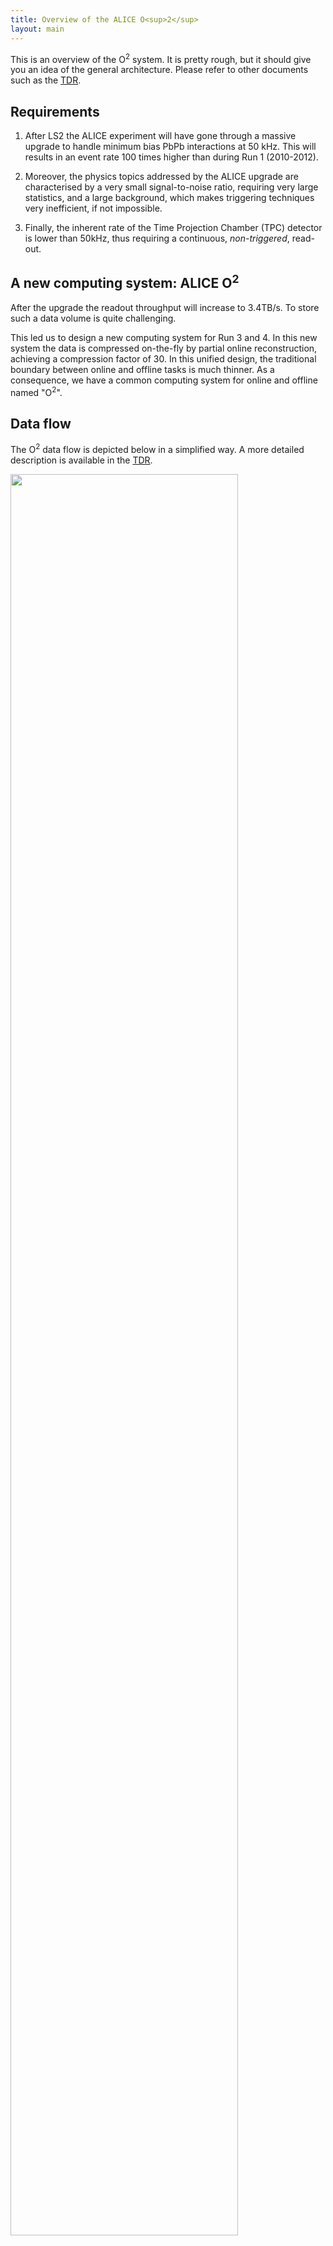```yaml
---
title: Overview of the ALICE O<sup>2</sup>
layout: main
---
```


This is an overview of the O<sup>2</sup> system. It is pretty rough, but it should give you an idea of the general architecture. Please refer to other documents such as the [TDR](https://cds.cern.ch/record/2011297).

## Requirements

1. After LS2 the ALICE experiment will have gone through a massive upgrade to handle minimum bias PbPb interactions at 50 kHz. This will results in an event rate 100 times higher than during Run 1 (2010-2012).

2. Moreover, the physics topics addressed by the ALICE upgrade are characterised by a very small signal-to-noise ratio, requiring very large statistics, and a large background, which makes triggering techniques very inefficient, if not impossible.

3. Finally, the inherent rate of  the Time Projection Chamber (TPC) detector is lower than 50kHz, thus requiring a continuous, _non-triggered_, read-out.

## A new computing system: ALICE O<sup>2</sup>

After the upgrade the readout throughput will increase to 3.4TB/s. To store such a data volume is quite challenging. 

This led us to design a new computing system for Run 3 and 4. In this new system the data is compressed on-the-fly by partial online reconstruction, achieving a compression factor of 30. In this unified design, the traditional boundary between online and offline tasks is much thinner. As a consequence, we have a common computing system for online and offline named "O<sup>2</sup>".

## Data flow

The O<sup>2</sup> data flow is depicted below in a simplified way. A more detailed description is available in the [TDR](https://cds.cern.ch/record/2011297).

<img src="{{site.baseurl}}/images/dataflow.png" style="width:85%"/>
